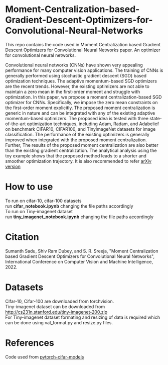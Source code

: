 # Moment-Centralization-based-Gradient-Descent-Optimizers-for-Convolutional-Neural-Networks
This repo contains the code used in Moment Centralization based Gradient Descent Optimizers for Convolutional Neural Networks paper. An optimizer for convolutional neural networks. 

Convolutional neural networks (CNNs) have shown very appealing
performance for many computer vision applications. The training of CNNs is
generally performed using stochastic gradient descent (SGD) based optimization techniques. The adaptive momentum-based SGD optimizers are the recent
trends. However, the existing optimizers are not able to maintain a zero mean
in the first-order moment and struggle with optimization. In this paper, we propose a moment centralization-based SGD optimizer for CNNs. Specifically, we
impose the zero mean constraints on the first-order moment explicitly. The proposed moment centralization is generic in nature and can be integrated with any
of the existing adaptive momentum-based optimizers. The proposed idea is tested
with three state-of-the-art optimization techniques, including Adam, Radam, and
Adabelief on benchmark CIFAR10, CIFAR100, and TinyImageNet datasets for
image classification. The performance of the existing optimizers is generally improved when integrated with the proposed moment centralization. Further, The
results of the proposed moment centralization are also better than the existing
gradient centralization. The analytical analysis using the toy example shows that
the proposed method leads to a shorter and smoother optimization trajectory.
It is also recommended to refer [arXiv version](https://arxiv.org/abs/2207.09066) 

# How to use
To run on cifar-10, cifar-100 datasets </br> 
run **cifar_notebook.ipynb** changing the file paths accordingly </br>
To run on Tiny-imagenet dataset </br>
run **tiny_imagenet_notebook.ipynb** changing the file paths accordingly </br>

# Citation
Sumanth Sadu, Shiv Ram Dubey, and S. R. Sreeja, "Moment Centralization based Gradient Descent Optimizers for Convolutional Neural Networks", International Conference on Computer Vision and Machine Intelligence, 2022.

# Datasets
Cifar-10, Cifar-100 are downloaded from torchvision. </br>
Tiny-imagenet dataset can be downloaded from http://cs231n.stanford.edu/tiny-imagenet-200.zip </br>
For Tiny-imagenet dataset formating and resizing of data is required which can be done using val_format.py and resize.py files. 

# References
Code used from [pytorch-cifar-models](https://github.com/junyuseu/pytorch-cifar-models)
